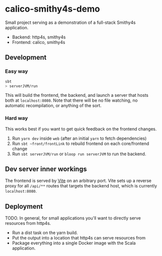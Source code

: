 # calico-smithy4s-demo

Small project serving as a demonstration of a full-stack Smithy4s application.

- Backend: http4s, smithy4s
- Frontend: calico, smithy4s

## Development

### Easy way

```bash
sbt
> serverJVM/run
```

This will build the frontend, the backend, and launch a server that hosts both at `localhost:8080`.
Note that there will be no file watching, no automatic recompilation, or anything of the sort.

### Hard way

This works best if you want to get quick feedback on the frontend changes.

1. Run `yarn dev` inside `web` (after an initial `yarn` to fetch dependencies)
2. Run `sbt ~front/frontLink` to rebuild frontend on each core/frontend change
3. Run `sbt serverJVM/run` or `bloop run serverJVM` to run the backend.

## Dev server inner workings

The frontend is served by [Vite](https://vitejs.dev/) on an arbitrary port.
Vite sets up a reverse proxy for all `/api/**` routes that targets the backend host, which is currently
`localhost:8080`.

## Deployment

TODO. In general, for small applications you'll want to directly serve resources from http4s.

- Run a dist task on the yarn build.
- Put the output into a location that http4s can serve resources from
- Package everything into a single Docker image with the Scala application.

